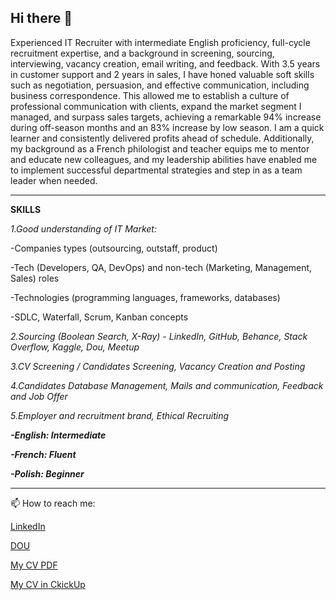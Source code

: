 ## Hi there 👋

Experienced IT Recruiter with intermediate English proficiency, full-cycle recruitment expertise, and a background in screening, sourcing, interviewing, vacancy creation, email writing, and feedback. With 3.5 years in customer support and 2 years in sales, I have honed valuable soft skills such as negotiation, persuasion, and effective communication, including business correspondence. This allowed me to establish a culture of professional communication with clients, expand the market segment I managed, and surpass sales targets, achieving a remarkable 94% increase during off-season months and an 83% increase by low season. I am a quick learner and consistently delivered profits ahead of schedule. Additionally, my background as a French philologist and teacher equips me to mentor and educate new colleagues, and my leadership abilities have enabled me to implement successful departmental strategies and step in as a team leader when needed.

---

__SKILLS__

_1.Good understanding of IT Market:_

  -Companies types (outsourcing, outstaff, product)

  -Tech (Developers, QA, DevOps) and non-tech (Marketing, Management, Sales) roles

  -Technologies (programming languages, frameworks, databases)

  -SDLC, Waterfall, Scrum, Kanban concepts

_2.Sourcing (Boolean Search, X-Ray) - LinkedIn, GitHub, Behance, Stack Overflow, Kaggle, Dou, Meetup_

_3.CV Screening / Candidates Screening, Vacancy Creation and Posting_

_4.Candidates Database Management, Mails and communication, Feedback and Job Offer_

_5.Employer and recruitment brand, Ethical Recruiting_

___-English: Intermediate___

___-French: Fluent___

___-Polish: Beginner___

---


📫 How to reach me:
 
 [LinkedIn](https://www.linkedin.com/in/viktoriia-kurhanevych/)
 
 [DOU](https://dou.ua/users/viktoriia-kurhanevych/)

[My CV PDF](https://drive.google.com/file/d/1PBGyP1jJ1Its0Lhrult9TD9hj6Dlx7pC/view?usp=drive_link) 

[My CV in CkickUp](https://doc.clickup.com/9012023078/p/h/8cjh3t6-472/a295cf41eaf70f4)
